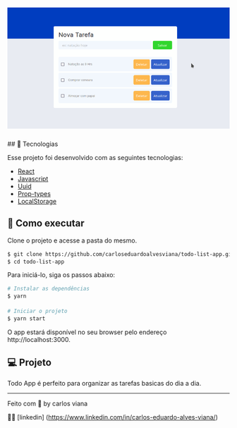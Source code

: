 <h1 align="center">
    <img alt="Todo List App" src="public/cover.png" />
</h1>
## 🧪 Tecnologias

Esse projeto foi desenvolvido com as seguintes tecnologias:

- [React](https://reactjs.org)
- [Javascript](https://www.javascript.com/)
- [Uuid](https://github.com/uuidjs/uuid)
- [Prop-types](https://github.com/facebook/prop-types)
- [LocalStorage](https://developer.mozilla.org/pt-BR/docs/Web/API/Window/localStorage)

## 🚀 Como executar

Clone o projeto e acesse a pasta do mesmo.

```bash
$ git clone https://github.com/carloseduardoalvesviana/todo-list-app.git
$ cd todo-list-app
```

Para iniciá-lo, siga os passos abaixo:
```bash
# Instalar as dependências
$ yarn

# Iniciar o projeto
$ yarn start
```
O app estará disponível no seu browser pelo endereço http://localhost:3000.

## 💻 Projeto

Todo App é perfeito para organizar as tarefas basicas do dia a dia.

---

Feito com 💜 by carlos viana

👋🏻 [linkedin] (https://www.linkedin.com/in/carlos-eduardo-alves-viana/)